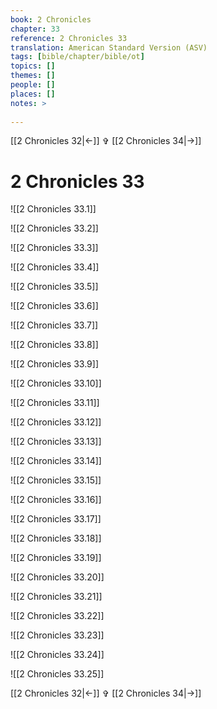 ```yaml
---
book: 2 Chronicles
chapter: 33
reference: 2 Chronicles 33
translation: American Standard Version (ASV)
tags: [bible/chapter/bible/ot]
topics: []
themes: []
people: []
places: []
notes: >
  
---
```


[[2 Chronicles 32|<-]] ✞ [[2 Chronicles 34|->]]

# 2 Chronicles 33

![[2 Chronicles 33.1]]

![[2 Chronicles 33.2]]

![[2 Chronicles 33.3]]

![[2 Chronicles 33.4]]

![[2 Chronicles 33.5]]

![[2 Chronicles 33.6]]

![[2 Chronicles 33.7]]

![[2 Chronicles 33.8]]

![[2 Chronicles 33.9]]

![[2 Chronicles 33.10]]

![[2 Chronicles 33.11]]

![[2 Chronicles 33.12]]

![[2 Chronicles 33.13]]

![[2 Chronicles 33.14]]

![[2 Chronicles 33.15]]

![[2 Chronicles 33.16]]

![[2 Chronicles 33.17]]

![[2 Chronicles 33.18]]

![[2 Chronicles 33.19]]

![[2 Chronicles 33.20]]

![[2 Chronicles 33.21]]

![[2 Chronicles 33.22]]

![[2 Chronicles 33.23]]

![[2 Chronicles 33.24]]

![[2 Chronicles 33.25]]

[[2 Chronicles 32|<-]] ✞ [[2 Chronicles 34|->]]
